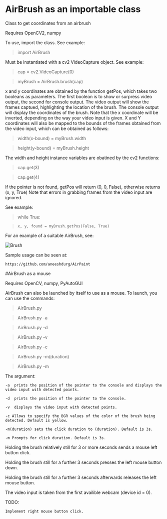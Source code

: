 # AirBrush as an importable class
Class to get coordinates from an airbrush

Requires OpenCV2, numpy

To use, import the class. See example:

>import AirBrush

Must be instantiated with a cv2 VideoCapture object. See example:

>cap = cv2.VideoCapture(0)

>myBrush = AirBrush.brush(cap)

x and y coordinates are obtained by the function getPos, which takes two booleans 
as parameters. The first boolean is to show or surpress video output, the second
for console output. The video output will show the frames captued, highlighting
the location of the brush. The console output will display the coordinates of the brush.
Note that the x coordinate will be inverted, depending on the way your video
input is given. X and Y coordinates will also be mapped to the bounds of the frames obtained
from the video input, which can be obtained as follows:

>width(x-bound) = myBrush.width

>height(y-bound) = myBrush.height

The width and height instance variables are obatined by the cv2 functions:

>cap.get(3)

>cap.get(4)

If the pointer is not found, getPos will return (0, 0, False), otherwise returns (x, y, True) 
Note that errors in grabbing frames from the video input are ignored.

See example:

>while True:

>     x, y, found = myBrush.getPos(False, True)

For an example of a suitable AirBrush, see:

![Brush](http://i.imgur.com/K6bKWJx.jpg "Brush")

Sample usage can be seen at:
	
	https://github.com/aneeshdurg/AirPaint

#AirBrush as a mouse

Requires OpenCV, numpy, PyAutoGUI

AirBrush can also be launched by itself to use as a mouse. To launch, you can use the commands:
>AirBrush.py

>AirBrush.py -a

>AirBrush.py -d

>AirBrush.py -v

>AirBrush.py -c

>AirBrush.py -m(duration)

>AirBrush.py -m

The argument:

	-a 	prints the position of the pointer to the console and displays the video input with detected points.

	-d  prints the position of the pointer to the console.

	-v  displays the video input with detected points.

	-c Allows to specify the BGR values of the color of the brush being detected. Default is yellow.

	-m(duration) sets the click duration to (duration). Default is 3s.

	-m Prompts for click duration. Default is 3s.   

Holding the brush relatively still for 3 or more seconds sends a mouse left button click.

Holding the brush still for a further 3 seconds presses the left mouse button down.

Holding the brush still for a further 3 seconds afterwards releases the left mouse button.

The video input is taken from the first availible webcam (device id = 0).

TODO:

	Implement right mouse button click.
